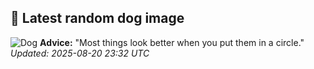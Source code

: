 ## 🐶 Latest random dog image
![Dog](https://images.dog.ceo/breeds/terrier-tibetan/n02097474_978.jpg)
**Advice:** "Most things look better when you put them in a circle."
*Updated: 2025-08-20 23:32 UTC*
